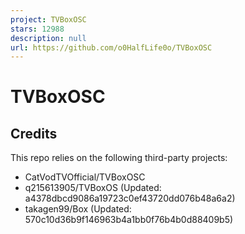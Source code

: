 ```yaml
---
project: TVBoxOSC
stars: 12988
description: null
url: https://github.com/o0HalfLife0o/TVBoxOSC
---
```


TVBoxOSC
========

Credits
-------

This repo relies on the following third-party projects:

-   CatVodTVOfficial/TVBoxOSC
-   q215613905/TVBoxOS (Updated: a4378dbcd9086a19723c0ef43720dd076b48a6a2)
-   takagen99/Box (Updated: 570c10d36b9f146963b4a1bb0f76b4b0d88409b5)
